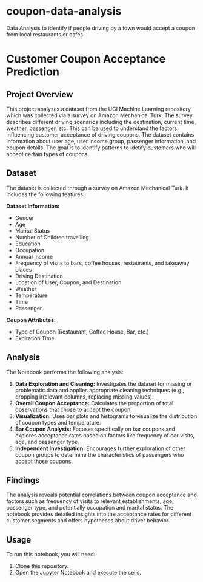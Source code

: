 # coupon-data-analysis
Data Analysis to identify if people driving by a town would accept a coupon from local restaurants or cafes

# Customer Coupon Acceptance Prediction

## Project Overview

This project analyzes a dataset from the UCI Machine Learning repository which was collected via a survey on Amazon Mechanical Turk. The survey describes different driving scenarios including the destination, current time, weather, passenger, etc. This can be used to understand the factors influencing customer acceptance of driving coupons. The dataset contains information about user age, user income group, passenger information, and coupon details. The goal is to identify patterns to idetify customers who will accept certain types of coupons.

## Dataset

The dataset is collected through a survey on Amazon Mechanical Turk. It includes the following features:

**Dataset Information:**
- Gender
- Age
- Marital Status
- Number of Children travelling
- Education
- Occupation
- Annual Income
- Frequency of visits to bars, coffee houses, restaurants, and takeaway places
- Driving Destination
- Location of User, Coupon, and Destination
- Weather
- Temperature
- Time
- Passenger

**Coupon Attributes:**
- Type of Coupon (Restaurant, Coffee House, Bar, etc.)
- Expiration Time

## Analysis

The Notebook performs the following analysis:

1. **Data Exploration and Cleaning:** Investigates the dataset for missing or problematic data and applies appropriate cleaning techniques (e.g., dropping irrelevant columns, replacing missing values).
2. **Overall Coupon Acceptance:** Calculates the proportion of total observations that chose to accept the coupon.
3. **Visualization:** Uses bar plots and histograms to visualize the distribution of coupon types and temperature.
4. **Bar Coupon Analysis:** Focuses specifically on bar coupons and explores acceptance rates based on factors like frequency of bar visits, age, and passenger type.
5. **Independent Investigation:** Encourages further exploration of other coupon groups to determine the characteristics of passengers who accept those coupons.

## Findings

The analysis reveals potential correlations between coupon acceptance and factors such as frequency of visits to relevant establishments, age, passenger type, and potentially occupation and marital status. The notebook provides detailed insights into the acceptance rates for different customer segments and offers hypotheses about driver behavior.

## Usage

To run this notebook, you will need:

1. Clone this repository.
2. Open the Jupyter Notebook and execute the cells.

